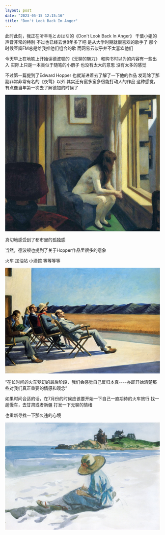 ```yaml
---
layout: post
date: "2023-05-15 12:15:16"
title: "Don't Look Back In Anger"
---
```

此时此刻，我正在听羊毛とおはな的《Don't Look Back In Anger》
千葉小姐的声音非常的特别
不过也已经去世8年多了吧
是从大学时期就很喜欢的歌手了
那个时候豆瓣FM总是给我推他们组合的歌
而网易云似乎并不太喜欢他们

今天早上在地铁上开始读德波顿的《无聊的魅力》
和购书时以为的内容有一些出入
实际上只是一本类似于随笔的小册子
也没有太大的意思
没有太多的感觉

不过第一篇提到了Edward Hopper
也就渐进着去了解了一下他的作品
发现除了那副非常非常有名的《夜莺》以外
其实还有蛮多蛮多很能打动人的作品
这种感觉，有点像当年第一次去了解德加的时候了

<img alt="eleven-am" src="/assets/posts/eleven-am.jpeg" class="post-image"/>

真切地感受到了都市里的孤独感

当然，德波顿也提到了关于Hopper作品里很多的意象

火车
加油站
小酒馆
等等等等

<img alt="people-in-the-sun" src="/assets/posts/people-in-the-sun.jpg" class="post-image black"/>

“在长时间的火车梦幻的最后阶段，我们会感觉自己反归本真----亦即开始清楚那些对我们真正重要的情感和观念”

如果时间合适的话，在7月份的时候应该要开始一下自己一直期待的火车旅行
找一趟慢车，去甘肃或者新疆
打发一下无聊的情绪

也重新寻找一下那久违的心境

<img alt="jo-sketching-at-good-harbour-beach" src="/assets/posts/jo-sketching-at-good-harbour-beach.jpeg" class="post-image"/>